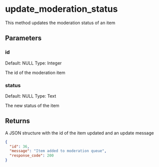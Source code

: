 # update_moderation_status

This method updates the moderation status of an item

## Parameters

### id

Default: NULL
Type: Integer

The id of the moderation item

### status

Default: NULL
Type: Text

The new status of the item

## Returns

A JSON structure with the id of the item updated and an update message

```json
{
  "id": 36,
  "message": "Item added to moderation queue",
  "response_code": 200
}
```